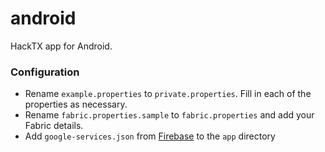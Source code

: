 android
=======

HackTX app for Android.


### Configuration

* Rename `example.properties` to `private.properties`. Fill in each of the properties as necessary.
* Rename `fabric.properties.sample` to `fabric.properties` and add your Fabric details.
* Add `google-services.json` from [Firebase](https://firebase.google.com) to the `app` directory
